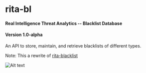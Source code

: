 # rita-bl
#### Real Intelligence Threat Analytics -- Blacklist Database
#### Version 1.0-alpha
An API to store, maintain, and retrieve blacklists of different types.

Note: This a rewrite of [rita-blacklist](http://github.com/ocmdev/rita-blacklist)

![Alt text](img/diagram.png?raw=true "rita-blacklist diagram")
